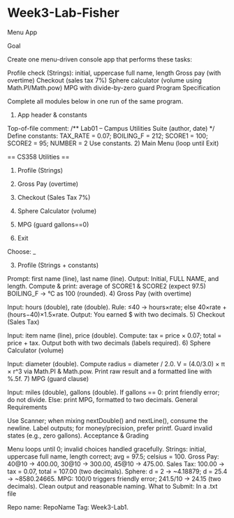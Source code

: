 # Week3-Lab-Fisher
Menu App

Goal

Create one menu-driven console app that performs these tasks:

Profile check (Strings): initial, uppercase full name, length
Gross pay (with overtime)
Checkout (sales tax 7%)
Sphere calculator (volume using Math.PI/Math.pow)
MPG with divide-by-zero guard
Program Specification

Complete all modules below in one run of the same program.

1) App header & constants

Top-of-file comment: /** Lab01 – Campus Utilities Suite (author, date) */
Define constants: TAX_RATE = 0.07; BOILING_F = 212; SCORE1 = 100; SCORE2 = 95; NUMBER = 2
Use constants.
2) Main Menu (loop until Exit)

== CS358 Utilities ==

1) Profile (Strings)

2) Gross Pay (overtime)

3) Checkout (Sales Tax 7%)

4) Sphere Calculator (volume)

5) MPG (guard gallons==0)

0) Exit

Choose: _

3) Profile (Strings + constants)

Prompt: first name (line), last name (line).
Output: Initial, FULL NAME, and length.
Compute & print:
average of SCORE1 & SCORE2 (expect 97.5)
BOILING_F → °C as 100 (rounded).
4) Gross Pay (with overtime)

Input: hours (double), rate (double).
Rule: ≤40 → hours×rate; else 40×rate + (hours−40)×1.5×rate.
Output: You earned $<pay> with two decimals.
5) Checkout (Sales Tax)

Input: item name (line), price (double).
Compute: tax = price × 0.07; total = price + tax.
Output both with two decimals (labels required).
6) Sphere Calculator (volume)

Input: diameter (double). Compute radius = diameter / 2.0.
V = (4.0/3.0) × π × r^3 via Math.PI & Math.pow.
Print raw result and a formatted line with %.5f.
7) MPG (guard clause)

Input: miles (double), gallons (double).
If gallons == 0: print friendly error; do not divide.
Else: print MPG, formatted to two decimals.
General Requirements

Use Scanner; when mixing nextDouble() and nextLine(), consume the newline.
Label outputs; for money/precision, prefer printf.
Guard invalid states (e.g., zero gallons).
Acceptance & Grading

Menu loops until 0; invalid choices handled gracefully.
Strings: initial, uppercase full name, length correct; avg = 97.5; celsius = 100.
Gross Pay: 40@10 → 400.00, 30@10 → 300.00, 45@10 → 475.00.
Sales Tax: 100.00 → tax = 0.07, total = 107.00 (two decimals).
Sphere: d = 2 → ~4.18879; d = 25.4 → ~8580.24665.
MPG: 100/0 triggers friendly error; 241.5/10 → 24.15 (two decimals).
Clean output and reasonable naming.
What to Submit: In a .txt file

Repo name: RepoName
Tag: Week3-Lab1.
